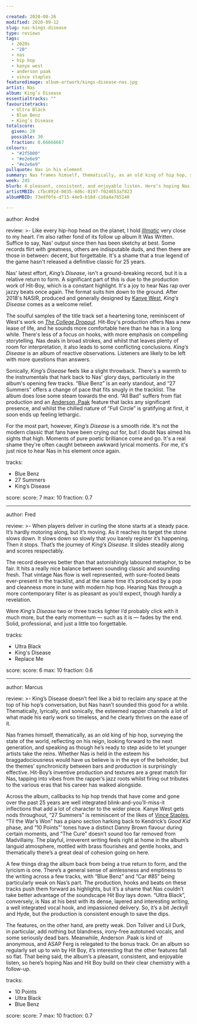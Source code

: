 ```yaml
---

created: 2020-08-26
modified: 2020-09-12
slug: nas-kings-disease
type: reviews
tags:
  - 2020s
  - "20"
  - nas
  - hip hop
  - kanye west
  - anderson paak
  - vince staples
featuredimage: album-artwork/kings-disease-nas.jpg
artist: Nas
album: King’s Disease
essentialtracks: ""
favouritetracks:
  - Ultra Black
  - Blue Benz
  - King’s Disease
totalscore:
  given: 20
  possible: 30
  fraction: 0.66666667
colours:
  - "#2f5000"
  - "#e2e6e9"
  - "#e2e6e9"
pullquote: Nas in his element
summary: Nas frames himself, thematically, as an old king of hip hop, surveying the state of the world, reflecting on his reign, looking forward to the next generation, and speaking as though he’s ready to step aside.
week: 245
blurb: A pleasant, consistent, and enjoyable listen. Here’s hoping Nas and Hit Boy build on their clear chemistry with a follow-up.
artistMBID: cfbc0924-0035-4d6c-8197-f024653af823
albumMBID: 73edf0fe-d715-44e9-b18d-c16a4a765140

---
```


author: André

review: >-
  Like every hip-hop head on the planet, I hold [*Illmatic*](/reviews/nas-illmatic/) very close to my heart. I'm also rather fond of its follow up album It Was Written. Suffice to say, Nas' output since then has been sketchy at best. Some records flirt with greatness, others are indisputable duds, and then there are those in between: decent, but forgettable. It's a shame that a true legend of the game hasn't released a definitive classic for 25 years.

  Nas' latest effort, *King’s Disease*, isn't a ground-breaking record, but it is a relative return to form. A significant part of this is due to the production work of Hit-Boy, which is a constant highlight. It's a joy to hear Nas rap over jazzy beats once again. The format suits him down to the ground. After 2018's NASIR, produced and generally designed by [Kanye West](/reviews/kanye-west-the-life-of-pablo/), *King’s Disease* comes as a welcome relief.

  The soulful samples of the title track set a heartening tone, reminiscent of West's work on [*The College Dropout*](/reviews/kanye-west-the-college-dropout/). Hit-Boy's production offers Nas a new lease of life, and he sounds more comfortable here than he has in a long while. There's less of a focus on hooks, with more emphasis on compelling storytelling. Nas deals in broad strokes, and whilst that leaves plenty of room for interpretation, it also leads to some conflicting conclusions. *King’s Disease* is an album of reactive observations. Listeners are likely to be left with more questions than answers.

  Sonically, *King’s Disease* feels like a slight throwback. There's a warmth to the instrumentals that hark back to Nas' glory days, particularly in the album's opening few tracks. “Blue Benz” is an early standout, and “27 Summers” offers a change of pace that fits snugly in the tracklist. The album does lose some steam towards the end. “All Bad” suffers from flat production and an [Anderson .Paak](/reviews/anderson-paak-ventura/) feature that lacks any significant presence, and whilst the chilled nature of “Full Circle” is gratifying at first, it soon ends up feeling lethargic.

  For the most part, however, *King’s Disease* is a smooth ride. It's not the modern classic that fans have been crying out for, but I doubt Nas aimed his sights that high. Moments of pure poetic brilliance come and go. It's a real shame they're often caught between awkward lyrical moments. For me, it's just nice to hear Nas in his element once again.

tracks:
  - Blue Benz
  - 27 Summers
  - King’s Disease

score:
  score: 7
  max: 10
  fraction: 0.7

---

author: Fred

review: >-
  When players deliver in curling the stone starts at a steady pace. It’s hardly motoring along, but it’s moving. As it reaches its target the stone slows down. It slows down so slowly that you barely register it’s happening. Then it stops. That’s the journey of *King’s Disease*. It slides steadily along and scores respectably.

  The record deserves better than that astonishingly laboured metaphor, to be fair. It hits a really nice balance between sounding classic and sounding fresh. That vintage Nas flow is well represented, with sure-footed beats ever-present in the tracklist, and at the same time it’s produced by a pop and cleanness more in tune with modern hip hop. Hearing Nas through a more contemporary filter is as pleasant as you’d expect, though hardly a revelation.

  Were *King’s Disease* two or three tracks lighter I’d probably click with it much more, but the early momentum — such as it is — fades by the end. Solid, professional, and just a little too forgettable.

tracks:
  - Ultra Black
  - King's Disease
  - Replace Me

score:
  score: 6
  max: 10
  fraction: 0.6

---

author: Marcus

review: >-
  King’s Disease doesn’t feel like a bid to reclaim any space at the top of hip hop’s conversation, but Nas hasn’t sounded this good for a while. Thematically, lyrically, and sonically, the esteemed rapper channels a lot of what made his early work so timeless, and he clearly thrives on the ease of it.

  Nas frames himself, thematically, as an old king of hip hop, surveying the state of the world, reflecting on his reign, looking forward to the next generation, and speaking as though he’s ready to step aside to let younger artists take the reins. Whether Nas is held in the esteem his braggadociousness would have us believe is in the eye of the beholder, but the themes’ synchronicity between bars and production is surprisingly effective. Hit-Boy’s inventive production and textures are a great match for Nas, tapping into vibes from the rapper’s jazz roots whilst firing out tributes to the various eras that his career has walked alongside.

  Across the album, callbacks to hip hop trends that have come and gone over the past 25 years are well integrated blink-and-you’ll-miss-it inflections that add a lot of character to the wider piece. Kanye West gets nods throughout, “27 Summers” is reminiscent of the likes of [Vince Staples](/reviews/vince-staples-fm/), “Til the War’s Won” has a piano section harking back to Kendrick’s *Good Kid* phase, and “10 Points”’ tones have a distinct Danny Brown flavour during certain moments, and “The Cure” doesn’t sound too far removed from Madvillainy. The playful, irreverent writing feels right at home in the album’s languid atmosphere, mottled with brass flourishes and gentle hooks, and thematically there’s a great deal of cohesion going on here.

  A few things drag the album back from being a true return to form, and the lyricism is one. There’s a general sense of aimlessness and emptiness to the writing across a few tracks, with “Blue Benz” and “Car #85” being particularly weak on Nas’s part. The production, hooks and beats on these tracks push them forward as highlights, but it’s a shame that Nas couldn’t take better advantage of the soundscape Hit Boy lays down. “Ultra Black”, conversely, is Nas at his best with its dense, layered and interesting writing, a well integrated vocal hook, and impassioned delivery. So, it’s a bit Jeckyll and Hyde, but the production is consistent enough to save the dips.

  The features, on the other hand, are pretty weak. Don Toliver and Lil Durk, in particular, add nothing but blandness, irony-free autotuned vocals, and some seriously dead bars. Meanwhile, Anderson .Paak is kind of anonymous, and ASAP Ferg is relegated to the bonus track. On an album so regularly set up to win by Hit Boy, it’s interesting that the other features fall so flat. That being said, the album’s a pleasant, consistent, and enjoyable listen, so here’s hoping Nas and Hit Boy build on their clear chemistry with a follow-up.

tracks:
  - 10 Points
  - Ultra Black
  - Blue Benz

score:
  score: 7
  max: 10
  fraction: 0.7